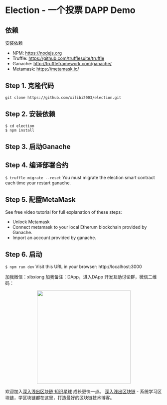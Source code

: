 
# Election - 一个投票 DAPP Demo



## 依赖
安装依赖
- NPM: https://nodejs.org
- Truffle: https://github.com/trufflesuite/truffle
- Ganache: http://truffleframework.com/ganache/
- Metamask: https://metamask.io/


## Step 1. 克隆代码
`git clone https://github.com/xilibi2003/election.git`

## Step 2. 安装依赖
```
$ cd election
$ npm install
```
## Step 3. 启动Ganache 


## Step 4. 编译部署合约

`$ truffle migrate --reset`
You must migrate the election smart contract each time your restart ganache.

## Step 5. 配置MetaMask

See free video tutorial for full explanation of these steps:
- Unlock Metamask
- Connect metamask to your local Etherum blockchain provided by Ganache.
- Import an account provided by ganache.

## Step 6. 启动
`$ npm run dev`
Visit this URL in your browser: http://localhost:3000



加我微信：xlbxiong 加我备注：DApp，进入DApp 开发互助讨论群，微信二维码：
<p align="center">
  <img src="https://github.com/xilibi2003/Upchain-wallet/blob/master/img/tiny_qrcode.jpeg" width="300">
</p>


欢迎加入[深入浅出区块链 知识星球](https://learnblockchain.cn/images/zsxq.png) 成长更快一点。
[深入浅出区块链](https://learnblockchain.cn/) - 系统学习区块链，学区块链都在这里，打造最好的区块链技术博客。

